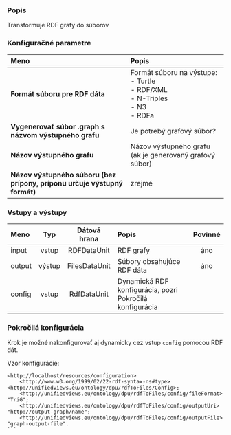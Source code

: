 ### Popis

Transformuje RDF grafy do súborov

### Konfiguračné parametre

| Meno | Popis |
|:----|:----|
|**Formát súboru pre RDF dáta** | Formát súboru na výstupe:<BR>- Turtle<BR>- RDF/XML<BR>- N-Triples<BR>- N3<BR>- RDFa |
|**Vygenerovať súbor .graph s názvom výstupného grafu** | Je potrebý grafový súbor? |
|**Názov výstupného grafu** | Názov výstupného grafu (ak je generovaný grafový súbor) |
|**Názov výstupného súboru (bez prípony, príponu určuje výstupný formát)** | zrejmé |

### Vstupy a výstupy

|Meno |Typ | Dátová hrana | Popis | Povinné |
|:--------|:------:|:------:|:-------------|:---------------------:|
|input  |vstup| RDFDataUnit   | RDF grafy |áno|
|output |výstup| FilesDataUnit |Súbory obsahujúce RDF dáta |áno|
|config |vstup| RdfDataUnit | Dynamická RDF konfigurácia, pozri Pokročilá konfigurácia | |

### Pokročilá konfigurácia

Krok je možné nakonfigurovať aj dynamicky cez vstup `config` pomocou RDF dát.

Vzor konfigurácie:

````turtle
<http://localhost/resources/configuration>
    <http://www.w3.org/1999/02/22-rdf-syntax-ns#type> <http://unifiedviews.eu/ontology/dpu/rdfToFiles/Config>;
    <http://unifiedviews.eu/ontology/dpu/rdfToFiles/config/fileFormat> "TriG";
    <http://unifiedviews.eu/ontology/dpu/rdfToFiles/config/outputUri> "http://output-graph/name";
    <http://unifiedviews.eu/ontology/dpu/rdfToFiles/config/outputFile> "graph-output-file".
```
